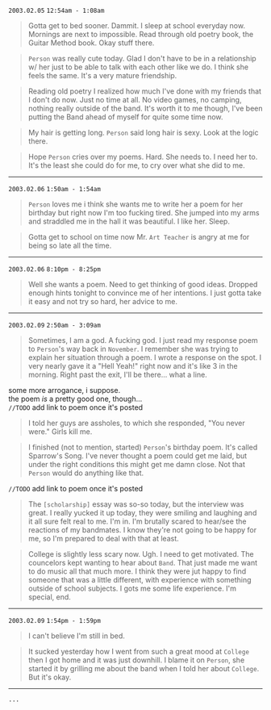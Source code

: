 `2003.02.05` `12:54am - 1:08am`

> Gotta get to bed sooner. Dammit. I sleep at school everyday now. Mornings are next to impossible. Read through old poetry book, the Guitar Method book. Okay stuff there.

> `Person` was really cute today. Glad I don't have to be in a relationship w/ her just to be able to talk with each other like we do. I think she feels the same. It's a very mature friendship.

> Reading old poetry I realized how much I've done with my friends that I don't do now. Just no time at all. No video games, no camping, nothing really outside of the band. It's worth it to me though, I've been putting the Band ahead of myself for quite some time now.

> My hair is getting long. `Person` said long hair is sexy. Look at the logic there.

> Hope `Person` cries over my poems. Hard. She needs to. I need her to. It's the least she could do for me, to cry over what she did to me.

---

`2003.02.06` `1:50am - 1:54am`

> `Person` loves me i think she wants me to write her a poem for her birthday but right now I'm too fucking tired. She jumped into my arms and straddled me in the hall it was beautiful. I like her. Sleep.

> Gotta get to school on time now Mr. `Art Teacher` is angry at me for being so late all the time.

---

`2003.02.06` `8:10pm - 8:25pm`

> Well she wants a poem. Need to get thinking of good ideas. Dropped enough hints tonight to convince me of her intentions. I just gotta take it easy and not try so hard, her advice to me.

---

`2003.02.09` `2:50am - 3:09am`

> Sometimes, I am a god. A fucking god. I just read my response poem to `Person`'s way back in `November`. I remember she was trying to explain her situation through a poem. I wrote a response on the spot. I very nearly gave it a "Hell Yeah!" right now and it's like 3 in the morning. Right past the exit, I'll be there... what a line.

some more arrogance, i suppose. \
the poem _is_ a pretty good one, though... \
`//TODO` add link to poem once it's posted

> I told her guys are assholes, to which she responded, "You never were." Girls kill me.

> I finished (not to mention, started) `Person`'s birthday poem. It's called Sparrow's Song. I've never thought a poem could get me laid, but under the right conditions this might get me damn close. Not that `Person` would do anything like that.

`//TODO` add link to poem once it's posted

> The `[scholarship]` essay was so-so today, but the interview was great. I really yucked it up today, they were smiling and laughing and it all sure felt real to me. I'm in. I'm brutally scared to hear/see the reactions of my bandmates. I know they're not going to be happy for me, so I'm prepared to deal with that at least.
 
> College is slightly less scary now. Ugh. I need to get motivated. The councelors kept wanting to hear about `Band`. That just made me want to do music all that much more. I think they were jut happy to find someone that was a little different, with experience with something outside of school subjects. I gots me some life experience. I'm special, end.

---

`2003.02.09` `1:54pm - 1:59pm`

> I can't believe I'm still in bed.

> It sucked yesterday how I went from such a great mood at `College` then I got home and it was just downhill. I blame it on `Person`, she started it by grilling me about the band when I told her about `College`. But it's okay.

---

`...`
